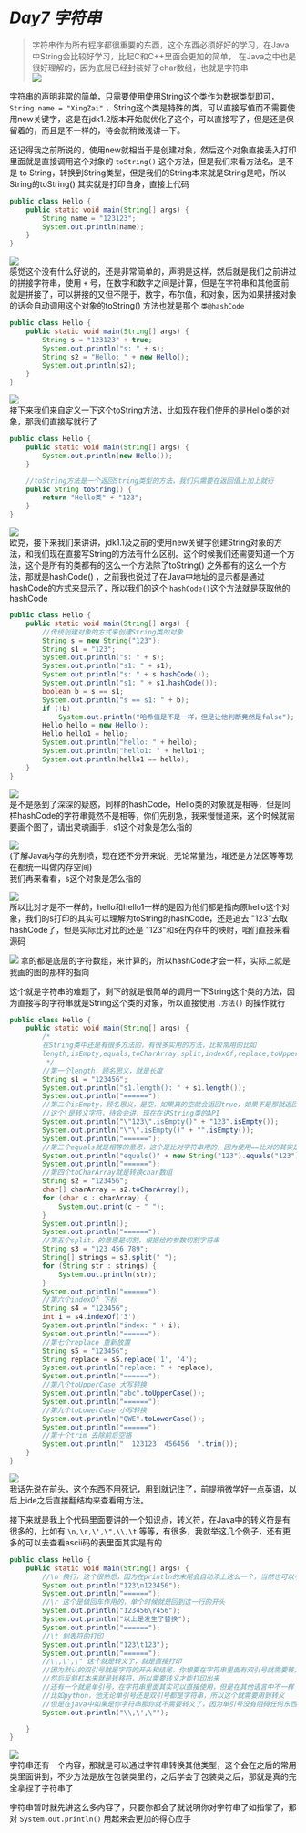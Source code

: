 # ***Day7 字符串***

> 字符串作为所有程序都很重要的东西，这个东西必须好好的学习，在Java中String会比较好学习，比起C和C++里面会更加的简单，
> 在Java之中也是很好理解的，因为底层已经封装好了char数组，也就是字符串  
> ![](image/day7/7.png)

字符串的声明非常的简单，只需要使用使用String这个类作为数据类型即可， `String name = "XingZai"`
，String这个类是特殊的类，可以直接写值而不需要使用new关键字，这是在jdk1.2版本开始就优化了这个，可以直接写了，但是还是保留着的，而且是不一样的，待会就稍微浅讲一下。

还记得我之前所说的，使用new就相当于是创建对象，然后这个对象直接丢入打印里面就是直接调用这个对象的 `toString()`
这个方法，但是我们来看方法名，是不是 to String，转换到String类型，但是我们的String本来就是String是吧，所以String的toString()
其实就是打印自身，直接上代码

```java
public class Hello {
    public static void main(String[] args) {
        String name = "123123";
        System.out.println(name);
    }
}
```

![](image/day7/1.png)  
感觉这个没有什么好说的，还是非常简单的，声明是这样，然后就是我们之前讲过的拼接字符串，使用 `+`
号，在数字和数字之间是计算，但是在字符串和其他面前就是拼接了，可以拼接的又但不限于，数字，布尔值，和对象，因为如果拼接对象的话会自动调用这个对象的toString()
方法也就是那个 `类@hashCode`

```java
public class Hello {
    public static void main(String[] args) {
        String s = "123123" + true;
        System.out.println("s: " + s);
        String s2 = "Hello: " + new Hello();
        System.out.println(s2);
    }
}
```

![](image/day7/2.png)  
接下来我们来自定义一下这个toString方法，比如现在我们使用的是Hello类的对象，那我们直接写就行了

```java
public class Hello {
    public static void main(String[] args) {
        System.out.println(new Hello());
    }

    //toString方法是一个返回String类型的方法，我们只需要在返回值上加上就行
    public String toString() {
        return "Hello类" + "123";
    }
}
```

![](image/day7/3.png)  
欧克，接下来我们来讲讲，jdk1.1及之前的使用new关键字创建String对象的方法，和我们现在直接写String的方法有什么区别。这个时候我们还需要知道一个方法，这个是所有的类都有的这么一个方法除了toString()
之外都有的这么一个方法，那就是hashCode()
，之前我也说过了在Java中地址的显示都是通过hashCode的方式来显示了，所以我们的这个 `hashCode()`这个方法就是获取他的hashCode

```java
public class Hello {
    public static void main(String[] args) {
        //传统创建对象的方式来创建String类的对象
        String s = new String("123");
        String s1 = "123";
        System.out.println("s: " + s);
        System.out.println("s1: " + s1);
        System.out.println("s: " + s.hashCode());
        System.out.println("s1: " + s1.hashCode());
        boolean b = s == s1;
        System.out.println("s == s1: " + b);
        if (!b)
            System.out.println("哈希值是不是一样，但是让他判断竟然是false");
        Hello hello = new Hello();
        Hello hello1 = hello;
        System.out.println("hello: " + hello);
        System.out.println("hello1: " + hello1);
        System.out.println(hello1 == hello);
    }
}
```

![](image/day7/4.png)  
是不是感到了深深的疑惑，同样的hashCode，Hello类的对象就是相等，但是同样hashCode的字符串竟然不是相等，你们先别急，我来慢慢道来，这个时候就需要画个图了，请出灵魂画手，s1这个对象是怎么指的

![](image/day7/5.png)  
(了解Java内存的先别喷，现在还不分开来说，无论常量池，堆还是方法区等等现在都统一叫做内存空间)  
我们再来看看，s这个对象是怎么指的

![](image/day7/6.png)  
所以比对才是不一样的，hello和hello1一样的是因为他们都是指向原hello这个对象，我们的s打印的其实可以理解为toString的hashCode，还是追去
"123"去取hashCode了，但是实际比对比的还是 "123"和s在内存中的映射，咱们直接来看源码

![](image/day7/8.png)
拿的都是底层的字符数组，来计算的，所以hashCode才会一样，实际上就是我画的图的那样的指向

这个就是字符串的难题了，剩下的就是很简单的调用一下String这个类的方法，因为直接写的字符串就是String这个类的对象，所以直接使用
`.方法()` 的操作就行

```java
public class Hello {
    public static void main(String[] args) {
        /*
        在String类中还是有很多方法的，有很多实用的方法，比较常用的比如
        length,isEmpty,equals,toCharArray,split,indexOf,replace,toUpperCase,toLowerCase,trim
         */
        //第一个length，顾名思义，就是长度
        String s1 = "123456";
        System.out.println("s1.length(): " + s1.length());
        System.out.println("======");
        //第二个isEmpty，顾名思义，是空，如果真的空就会返回true，如果不是那就返回false
        //这个\是转义字符，待会会讲，现在在讲String类的API
        System.out.println("\"123\".isEmpty()" + "123".isEmpty());
        System.out.println("\"\".isEmpty()" + "".isEmpty());
        System.out.println("======");
        //第三个equals就是相等的意思，这个是比对字符串用的，因为使用==比对的其实是hashCode
        System.out.println("equals()" + new String("123").equals("123"));
        System.out.println("======");
        //第四个toCharArray就是转换char数组
        String s2 = "123456";
        char[] charArray = s2.toCharArray();
        for (char c : charArray) {
            System.out.print(c + " ");
        }
        System.out.println();
        System.out.println("======");
        //第五个split，的意思是切割，根据给的参数切割字符串
        String s3 = "123 456 789";
        String[] strings = s3.split(" ");
        for (String str : strings) {
            System.out.println(str);
        }
        System.out.println("======");
        //第六个indexOf 下标
        String s4 = "123456";
        int i = s4.indexOf('3');
        System.out.println("index: " + i);
        System.out.println("======");
        //第七个replace 重新放置
        String s5 = "123456";
        String replace = s5.replace('1', '4');
        System.out.println("replace: " + replace);
        System.out.println("======");
        //第八个toUpperCase 大写转换
        System.out.println("abc".toUpperCase());
        System.out.println("======");
        //第九个toLowerCase 小写转换
        System.out.println("QWE".toLowerCase());
        System.out.println("======");
        //第十个trim 去除前后空格
        System.out.println("  123123  456456  ".trim());
    }
}
```

![](image/day7/9.png)  
我话先说在前头，这个东西不用死记，用到就记住了，前提稍微学好一点英语，以后上ide之后直接翻结构来查看用方法。

接下来就是我上个代码里面要讲的一个知识点，转义符，在Java中的转义符是有很多的，比如有 `\n,\r,\',\",\\,\t`
等等，有很多，我就举这几个例子，还有更多的可以去查看ascii码的表里面其实是有的

```java
public class Hello {
    public static void main(String[] args) {
        //\n 换行，这个很熟悉，因为在println的末尾会自动添上这么一个，当然也可以手动添加
        System.out.println("123\n123456");
        System.out.println("======");
        //\r 这个是做回车作用的，单个时候就是回到这一行的开头
        System.out.println("123456\r456");
        System.out.println("以上是发生了替换");
        System.out.println("======");
        //\t 制表符的打印
        System.out.println("123\t123");
        System.out.println("======");
        //\\,\',\" 这个就是转义了，就是直接打印
        //因为默认的双引号就是字符的开头和结尾，你想要在字符串里面有双引号就需要转义
        //然后反斜杠本来就是转移符，所以需要转义才能打印出来
        //还有一个就是单引号，在字符串里面其实可以直接使用，但是在其他语言中不一样
        //比如python，他无论单引号还是双引号都是字符串，所以这个就需要用到转义
        //但是在java中如果是你字符串那你就不需要转义了，因为单引号没有阻碍任何东西
        System.out.println("\\,\',\"");

    }
}
```

![](image/day7/10.png)  
字符串还有一个内容，那就是可以通过字符串转换其他类型，这个会在之后的常用类里面讲到，不少方法是放在包装类里的，之后学会了包装类之后，那就是真的完全拿捏了字符串了

字符串暂时就先讲这么多内容了，只要你都会了就说明你对字符串了如指掌了，那对 `System.out.println()` 用起来会更加的得心应手
